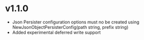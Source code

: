 # v1.1.0

- Json Persister configuration options must no be created using NewJsonObjectPersisterConfig(path string, prefix string)
- Added experimental deferred write support